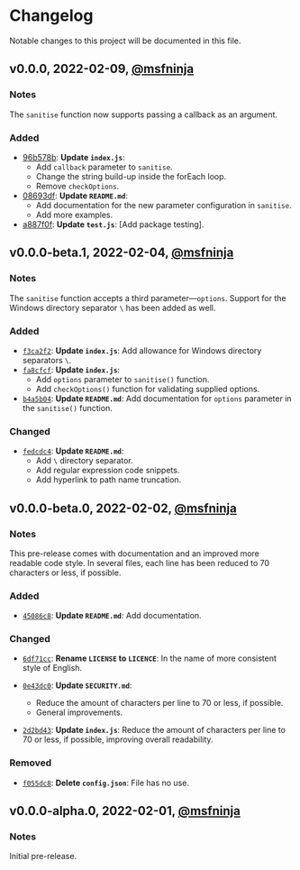 # Changelog

Notable changes to this project will be documented in this file.

## v0.0.0, 2022-02-09, [@msfninja](https://github.com/msfninja)

### Notes

The `sanitise` function now supports passing a callback as an
argument.

### Added

 - [96b578b](https://github.com/kerig-it/sanitiser/commit/96b578bf1bb9852f1cd5c3611e4ccb9927bb6c0d):
 **Update `index.js`**:
   * Add `callback` parameter to `sanitise`.
   * Change the string build-up inside the forEach loop.
   * Remove `checkOptions`.
 - [08693df](https://github.com/kerig-it/sanitiser/commit/08693dfb9c91f3bb94fd831ab9dd051d31256e96):
 **Update `README.md`**:
   * Add documentation for the new parameter configuration in `sanitise`.
   * Add more examples.
 - [a887f0f](https://github.com/kerig-it/sanitiser/commit/a887f0f6c07fed8cc2af45fc0b93df854051d75e):
 **Update `test.js`**: [Add package testing].

## v0.0.0-beta.1, 2022-02-04, [@msfninja](https://github.com/msfninja)

### Notes

The `sanitise` function accepts a third parameter&#8212;`options`.
Support for the Windows directory separator `\` has been added as
well.

### Added

 - [`f3ca2f2`](https://github.com/kerig-it/sanitiser/commit/f3ca2f276c4fa2da2133dba702a0d32d53ddf97a):
 **Update `index.js`**: Add allowance for Windows directory separators
 `\`.
 - [`fa8cfcf`](https://github.com/kerig-it/sanitiser/commit/fa8cfcfcfc7a48bccf9f29b221d3998e42d16455):
 **Update `index.js`**:
   * Add `options` parameter to `sanitise()` function.
   * Add `checkOptions()` function for validating supplied options.
 - [`b4a5b04`](https://github.com/kerig-it/sanitiser/commit/b4a5b0459d67d4a4f5b6014ea148a32a5404aec6):
 **Update `README.md`**: Add documentation for `options` parameter in
 the `sanitise()` function.

### Changed

 - [`fedcdc4`](https://github.com/kerig-it/sanitiser/commit/fedcdc40182802b0e3aefd4a6428c308c0f69d61):
 **Update `README.md`**:
   * Add `\` directory separator.
   * Add regular expression code snippets.
   * Add hyperlink to path name truncation.

## v0.0.0-beta.0, 2022-02-02, [@msfninja](https://github.com/msfninja)

### Notes

This pre-release comes with documentation and an improved more
readable code style. In several files, each line has been reduced to
70 characters or less, if possible.

### Added

 - [`45086c8`](https://github.com/kerig-it/sanitiser/commit/45086c8f05cee1ee9d0a253baeed4a2c085c9dc1):
 **Update `README.md`**: Add documentation.

### Changed

 - [`6df71cc`](https://github.com/kerig-it/sanitiser/commit/6df71ccd0fb519107eceb38ef2110a6b116dacf8):
 **Rename `LICENSE` to `LICENCE`**: In the name of more consistent
 style of English.

 - [`0e43dc0`](https://github.com/kerig-it/sanitiser/commit/0e43dc02d74b4b84fc53bcdb8c32484b92c61b48):
 **Update `SECURITY.md`**:
   * Reduce the amount of characters per line to 70 or less, if
   possible.
   * General improvements.

 - [`2d2bd43`](https://github.com/kerig-it/sanitiser/commit/2d2bd43386cfade47f706d1a55c0278bdeed509b):
 **Update `index.js`**: Reduce the amount of characters per line to 70
 or less, if possible, improving overall readability.

### Removed

 - [`f055dc8`](https://github.com/kerig-it/sanitiser/commit/f055dc83dfd098304a4f22defe0bf38ec759a3e7):
 **Delete `config.json`**: File has no use.

## v0.0.0-alpha.0, 2022-02-01, [@msfninja](https://github.com/msfninja)

### Notes

Initial pre-release.
